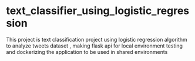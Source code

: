 # text_classifier_using_logistic_regression
This project is text classification project using logistic regression algorithm to analyze tweets dataset , making flask api for local environment testing and dockerizing the application to be used in shared environments
